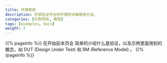 ```yaml
---
title: 环境使用
description: 开放验证平台的环境的详细使用方法。
categories: [示例项目, 教程]
tags: [examples, docs]
weight: 2
---
```


{{% pageinfo %}}
在开始前本页会 简单的介绍什么是验证，以及示例里面用到的概念，如 DUT (Design Under Test) 和 RM (Reference Model) 。
{{% /pageinfo %}}
